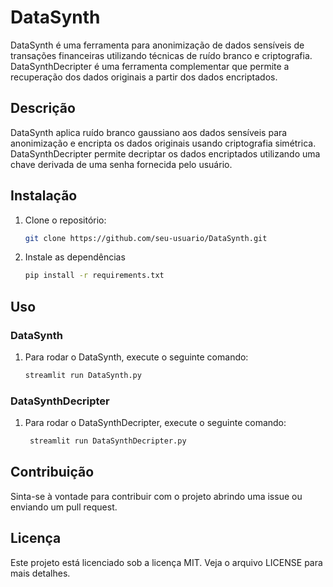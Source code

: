 # DataSynth

DataSynth é uma ferramenta para anonimização de dados sensíveis de transações financeiras utilizando técnicas de ruído branco e criptografia. DataSynthDecripter é uma ferramenta complementar que permite a recuperação dos dados originais a partir dos dados encriptados.

## Descrição

DataSynth aplica ruído branco gaussiano aos dados sensíveis para anonimização e encripta os dados originais usando criptografia simétrica. DataSynthDecripter permite decriptar os dados encriptados utilizando uma chave derivada de uma senha fornecida pelo usuário.

## Instalação

1. Clone o repositório:
   ```bash
   git clone https://github.com/seu-usuario/DataSynth.git
2. Instale as dependências
   ```bash
   pip install -r requirements.txt


## Uso
### DataSynth

1. Para rodar o DataSynth, execute o seguinte comando:
   ```bash
   streamlit run DataSynth.py

### DataSynthDecripter

1. Para rodar o DataSynthDecripter, execute o seguinte comando:
   ```bash
    streamlit run DataSynthDecripter.py

## Contribuição

Sinta-se à vontade para contribuir com o projeto abrindo uma issue ou enviando um pull request.

## Licença

Este projeto está licenciado sob a licença MIT. Veja o arquivo LICENSE para mais detalhes.
